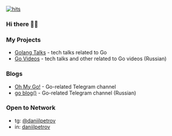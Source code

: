 [![hits](https://hits.deltapapa.io/github/dp92987/dp92987.svg)](https://hits.deltapapa.io)

### Hi there 👋🏻

### My Projects
- [Golang Talks](https://github.com/dp92987/golang-talks) - tech talks related to Go
- [Go Videos](https://github.com/dp92987/go-videos-ru) - tech talks and other related to Go videos (Russian)

### Blogs
- [Oh My Go!](https://t.me/ohmygolang) - Go-related Telegram channel
- [go blog()](https://t.me/golangblog) - Go-related Telegram channel (Russian)

### Open to Network

- tg: [@daniilpetrov](https://t.me/daniilpetrov)
- in: [daniilpetrov](https://www.linkedin.com/in/daniilpetrov/)

<!--
**dp92987/dp92987** is a ✨ _special_ ✨ repository because its `README.md` (this file) appears on your GitHub profile.

Here are some ideas to get you started:

- 🔭 I’m currently working on ...
- 🌱 I’m currently learning ...
- 👯 I’m looking to collaborate on ...
- 🤔 I’m looking for help with ...
- 💬 Ask me about ...
- 📫 How to reach me: ...
- 😄 Pronouns: ...
- ⚡ Fun fact: ...
-->
